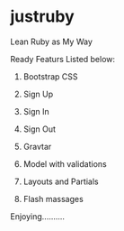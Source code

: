 justruby
========

Lean Ruby as My Way

Ready Featurs Listed below:

1) Bootstrap CSS

2) Sign Up

3) Sign In

4) Sign Out

5) Gravtar

6) Model with validations

7) Layouts and Partials

8) Flash massages 



Enjoying..........